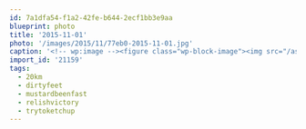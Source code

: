```yaml
---
id: 7a1dfa54-f1a2-42fe-b644-2ecf1bb3e9aa
blueprint: photo
title: '2015-11-01'
photo: '/images/2015/11/77eb0-2015-11-01.jpg'
caption: '<!-- wp:image --><figure class="wp-block-image"><img src="/assets/images/2015/11/77eb0-2015-11-01.jpg" /></figure><!-- /wp:image --><!-- wp:paragraph --><p>Hot dogs represent! #dirtyfeet #20km #mustardbeenfast #trytoketchup #relishvictory</p><!-- /wp:paragraph -->'
import_id: '21159'
tags:
  - 20km
  - dirtyfeet
  - mustardbeenfast
  - relishvictory
  - trytoketchup
---
```

